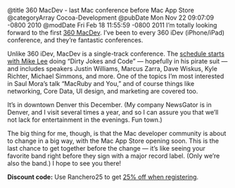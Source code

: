 @title 360 MacDev - last Mac conference before Mac App Store
@categoryArray Cocoa-Development
@pubDate Mon Nov 22 09:07:09 -0800 2010
@modDate Fri Feb 18 11:55:59 -0800 2011
I’m totally looking forward to the first <a href="http://www.360macdev.com/">360 MacDev</a>. I’ve been to every 360 iDev (iPhone/iPad) conference, and they’re fantastic conferences.

Unlike 360 iDev, MacDev is a single-track conference. The <a href="http://www.360macdev.com/schedule/">schedule starts with Mike Lee</a> doing “Dirty Jokes and Code” — hopefully in his pirate suit — and includes speakers Justin Williams, Marcus Zarra, Dave Wiskus, Kyle Richter, Michael Simmons, and more. One of the topics I’m most interested in Saul Mora’s talk “MacRuby and You,” and of course things like networking, Core Data, UI design, and marketing are covered too.

It’s in downtown Denver this December. (My company NewsGator is in Denver, and I visit several times a year, and so I can assure you that we’ll not lack for entertainment in the evenings. Fun town.)

The big thing for me, though, is that the Mac developer community is about to change in a big way, with the Mac App Store opening soon. This is the last chance to get together before the change — it’s like seeing your favorite band right before they sign with a major record label. (Only we’re also the band.) I hope to see you there!

<b>Discount code:</b> Use Ranchero25 to get <a href="http://www.360macdev.com/register/">25% off when registering</a>.

